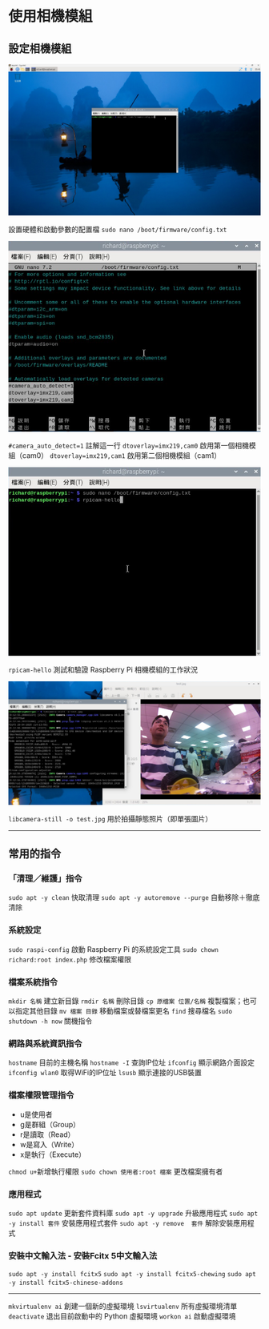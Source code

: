 # 使用相機模組

## 設定相機模組

![20250617094613](https://raw.githubusercontent.com/richard153r/pic/main/pic/20250617094613.png)

設置硬體和啟動參數的配置檔
`sudo nano /boot/firmware/config.txt`

![20250617094745](https://raw.githubusercontent.com/richard153r/pic/main/pic/20250617094745.png)

`#camera_auto_detect=1` 註解這一行
`dtoverlay=imx219,cam0` 啟用第一個相機模組（cam0）
`dtoverlay=imx219,cam1` 啟用第二個相機模組（cam1）

![20250617094946](https://raw.githubusercontent.com/richard153r/pic/main/pic/20250617094946.png)

`rpicam-hello` 測試和驗證 Raspberry Pi 相機模組的工作狀況

![20250617095913](https://raw.githubusercontent.com/richard153r/pic/main/pic/20250617095913.png)

`libcamera-still -o test.jpg` 用於拍攝靜態照片（即單張圖片）

---

## 常用的指令

### 「清理／維護」指令

`sudo apt -y clean` 快取清理
`sudo apt -y autoremove --purge` 自動移除＋徹底清除

### 系統設定

`sudo raspi-config` 啟動 Raspberry Pi 的系統設定工具
`sudo chown richard:root index.php` 修改檔案權限

### 檔案系統指令

`mkdir 名稱` 建立新目錄
`rmdir 名稱` 刪除目錄
`cp 原檔案 位置/名稱` 複製檔案；也可以指定其他目錄
`mv 檔案 目錄` 移動檔案或替檔案更名
`find` 搜尋檔名
`sudo shutdown -h now` 關機指令

### 網路與系統資訊指令

`hostname` 目前的主機名稱
`hostname -I` 查詢IP位址
`ifconfig` 顯示網路介面設定
`ifconfig wlan0` 取得WiFi的IP位址
`lsusb` 顯示連接的USB裝置

### 檔案權限管理指令

- u是使用者
- g是群組（Group）
- r是讀取（Read）
- w是寫入（Write）
- x是執行（Execute）

`chmod u+`新增執行權限
`sudo chown 使用者:root 檔案` 更改檔案擁有者

### 應用程式

`sudo apt update` 更新套件資料庫
`sudo apt -y upgrade` 升級應用程式
`sudo apt -y install 套件` 安裝應用程式套件
`sudo apt -y remove  套件` 解除安裝應用程式

### 安裝中文輸入法 - 安裝Fcitx 5中文輸入法

`sudo apt -y install fcitx5`
`sudo apt -y install fcitx5-chewing`
`sudo apt -y install fcitx5-chinese-addons`

---

`mkvirtualenv ai` 創建一個新的虛擬環境
`lsvirtualenv` 所有虛擬環境清單
`deactivate` 退出目前啟動中的 Python 虛擬環境
`workon ai` 啟動虛擬環境

